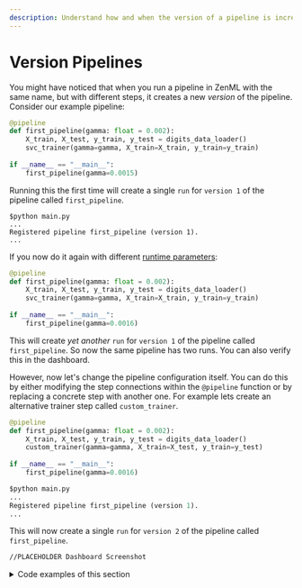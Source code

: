 ```yaml
---
description: Understand how and when the version of a pipeline is incremented.
---
```


# Version Pipelines

You might have noticed that when you run a pipeline in ZenML with the same name, but with different steps, it creates a new _version_ of the pipeline. Consider our example pipeline:

```python
@pipeline
def first_pipeline(gamma: float = 0.002):
    X_train, X_test, y_train, y_test = digits_data_loader()
    svc_trainer(gamma=gamma, X_train=X_train, y_train=y_train)
    
if __name__ == "__main__":
    first_pipeline(gamma=0.0015)
```

Running this the first time will create a single `run` for `version 1` of the pipeline called `first_pipeline`.

```
$python main.py
...
Registered pipeline first_pipeline (version 1).
...
```

If you now do it again with different [runtime parameters](parameters.md):

```python
@pipeline
def first_pipeline(gamma: float = 0.002):
    X_train, X_test, y_train, y_test = digits_data_loader()
    svc_trainer(gamma=gamma, X_train=X_train, y_train=y_train)
    
if __name__ == "__main__":
    first_pipeline(gamma=0.0016)
```

This will create _yet another_ `run` for `version 1` of the pipeline called `first_pipeline`. So now the same pipeline has two runs. You can also verify this in the dashboard.

However, now let's change the pipeline configuration itself. You can do this by either modifying the step connections within the `@pipeline` function or by replacing a concrete step with another one. For example lets create an alternative trainer step called `custom_trainer`.

```python
@pipeline
def first_pipeline(gamma: float = 0.002):
    X_train, X_test, y_train, y_test = digits_data_loader()
    custom_trainer(gamma=gamma, X_train=X_test, y_train=y_test)
    
if __name__ == "__main__":
    first_pipeline(gamma=0.0016)
```

```python
$python main.py
...
Registered pipeline first_pipeline (version 1).
...
```

This will now create a single `run` for `version 2` of the pipeline called `first_pipeline`.&#x20;

```bash
//PLACEHOLDER Dashboard Screenshot
```

<details>

<summary>Code examples of this section</summary>

```python
```

</details>

